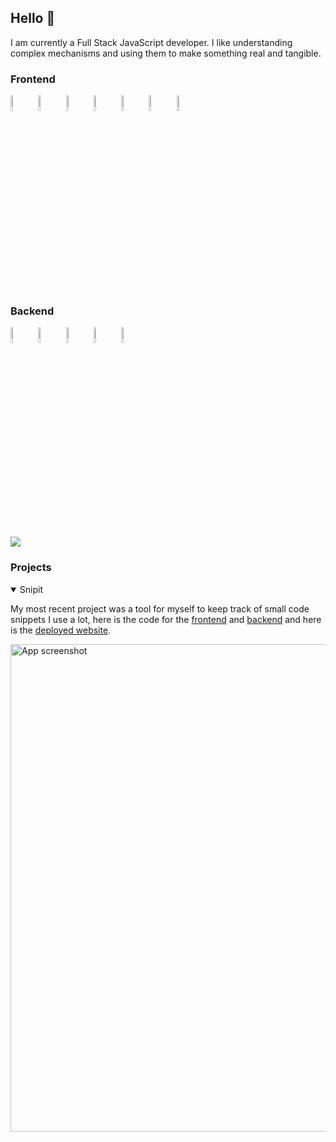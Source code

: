 ## Hello 👋

I am currently a Full Stack JavaScript developer. I like understanding complex mechanisms and using them to make something real and tangible. 

### Frontend
<p>
  <img src="https://user-images.githubusercontent.com/31222514/149812547-405716a0-b974-4da4-b749-f2b4a8adc1d8.png" width="8%" alt="Javascript logo">
  <img src="https://user-images.githubusercontent.com/31222514/149813755-3f74a208-1e4c-4d81-b848-1d4f1a18b969.png" width="8%" alt="React logo">
  <img src="https://user-images.githubusercontent.com/31222514/160580699-d782fd3f-4e09-4d92-895c-d9867302e145.svg" width="8%" alt="Redux logo">
  <img src="https://cdn.jsdelivr.net/gh/devicons/devicon/icons/materialui/materialui-original.svg" width="8%" alt="Material ui logo"/> 
  <img src="https://user-images.githubusercontent.com/31222514/149813532-e214a55c-9b91-4b71-bb17-0dcf18903f7a.png" width="8%" alt="CSS logo">
  <img src="https://user-images.githubusercontent.com/31222514/149814154-3de042e2-bccf-4f0e-8d0e-98a2dbcae7c0.png" width="8%" alt="HTML logo">
  <img src="https://user-images.githubusercontent.com/31222514/149814004-a3a2bf91-a257-4d1c-bdff-e1079a524359.png" width="8%" alt="GIT logo">
</p>

### Backend
<p>
  <img src="https://user-images.githubusercontent.com/31222514/149943049-95f0909a-9c2b-4fae-bd04-647d531dd10d.png" width="8%" alt="NODE logo">
  <img src="https://cdn.jsdelivr.net/gh/devicons/devicon/icons/npm/npm-original-wordmark.svg" width="8%" alt="NPM logo" />
  <img src="https://cdn.jsdelivr.net/gh/devicons/devicon/icons/express/express-original.svg" width="8%" alt="Express logo"/>
  <img src="https://user-images.githubusercontent.com/31222514/155521312-96e008ba-1d5e-409f-aaec-ca229ca275c6.jpeg" width="8%" alt="Postgres logo"> 
  <img src="https://cdn.jsdelivr.net/gh/devicons/devicon/icons/graphql/graphql-plain.svg" width="8%" alt="GraphQL logo"/>
</p>

###
<img src="https://github-readme-stats.vercel.app/api/top-langs/?username=churris-x&layout=compact"/>

### Projects
<details open>
  <summary>Snipit</summary>

  My most recent project was a tool for myself to keep track of small code snippets I use a lot, here is the code for the [frontend](https://github.com/churris-x/snippet-board-client) and [backend](https://github.com/churris-x/snippet-board-server) and here is the [deployed website](https://snipits.netlify.app).

<img width="780" alt="App screenshot" src="https://user-images.githubusercontent.com/47779588/180289364-66933af0-a18c-470f-8b00-89194ed50280.png">

</details>

<!--
https://github-readme-stats.vercel.app/api/top-langs/?username=churris-x&layout=compact
https://github-readme-stats.vercel.app/api?username=churris-x&show_icons=true&theme=monokai&count_private=true
-->

<!--
**churris-x/churris-x** is a special repository because its `README.md` (this file) appears on your GitHub profile.

find icons here: https://devicon.dev/
find labels here : https://github.com/Ileriayo/markdown-badges

Here are some ideas to get you started:
- 🔭 I’m currently working on ...
- 🌱 I’m currently learning ...
- 👯 I’m looking to collaborate on ...
- 🤔 I’m looking for help with ...
- 💬 Ask me about ...
- 📫 How to reach me: ...
- 😄 Pronouns: ...
- ⚡ Fun fact: ...
-->

<img width="0" src="https://user-images.githubusercontent.com/47779588/168110364-d8448d11-b208-43b1-bd9f-a16cb3eeaa1d.png">
